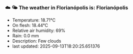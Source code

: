 ### ☁️ 🌤️  The weather in Florianópolis is: Florianópolis

- Temperature: 18.71°C
- On flesh: 18.44°C
- Relative air humidity: 69%
- Rain: 0.0 mm
- Description: Few clouds
- last updated: 2025-09-13T18:20:25.651376
